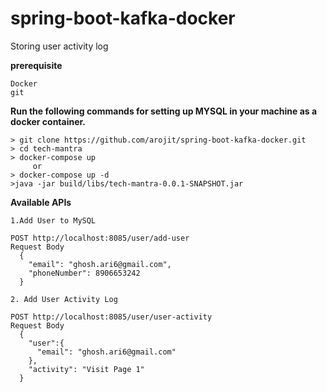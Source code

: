 # spring-boot-kafka-docker
Storing user activity log

**prerequisite**
```
Docker
git
```

**Run the following commands for setting up MYSQL in your machine as a docker container.**
```
> git clone https://github.com/arojit/spring-boot-kafka-docker.git
> cd tech-mantra
> docker-compose up 
     or 
> docker-compose up -d
>java -jar build/libs/tech-mantra-0.0.1-SNAPSHOT.jar
```
**Available APIs**
```
1.Add User to MySQL

POST http://localhost:8085/user/add-user
Request Body 
  {
    "email": "ghosh.ari6@gmail.com",
    "phoneNumber": 8906653242
  }

2. Add User Activity Log

POST http://localhost:8085/user/user-activity
Request Body
  {
    "user":{
      "email": "ghosh.ari6@gmail.com"
    },
    "activity": "Visit Page 1"
  }
```